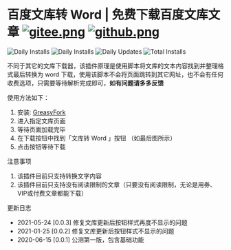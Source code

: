 # 百度文库转 Word | 免费下载百度文库文章 [![gitee.png](https://palerock.cn/api-provider/files/view?identity=L2FydGljbGUvaW1hZ2UvMjAyMDA2MjkxNTQyMTMwNzVXcWZyU2dTbC5wbmc=&w=20)](https://gitee.com/HGJing/everthing-hook/tree/master/src/plugins/wenku2word "Gitee")  [![github.png](https://palerock.cn/api-provider/files/view?identity=L2FydGljbGUvaW1hZ2UvMjAyMDA2MjkxNjU3NDkzMDkybWNLRXhHMi5wbmc=&w=20)](https://github.com/canguser/hooker-js/tree/master/src/plugins/wenku2word "Github")

![Daily Installs](https://palerock.cn/node-service/images/greasyfork/views-info/405373)
![Daily Installs](https://palerock.cn/node-service/images/greasyfork/stats/daily-installs/405373)
![Daily Updates](https://palerock.cn/node-service/images/greasyfork/stats/daily-updates/405373)
![Total Installs](https://palerock.cn/node-service/images/greasyfork/stats/total-installs/405373)

不同于其它的文库下载器，该插件原理是使用脚本将文库的文本内容找到并整理格式最后转换为 word 下载，使用该脚本不会将页面跳转到其它网址，也不会有任何收费选项，只需要等待解析完成即可，**如有问题请多多反馈**

使用方法如下：

1. 安装: [GreasyFork](https://greasyfork.org/scripts/405373)
2. 进入指定文库页面
3. 等待页面加载完毕
4. 在下载按钮中找到「文库转 Word 」按钮 （如最后图所示）
5. 点击按钮等待下载

注意事项

1. 该插件目前只支持转换文字内容
2. 该插件目前只支持没有阅读限制的文章（只要没有阅读限制，无论是用券、VIP或付费文章都能下载）

更新日志

- 2021-05-24 [0.0.3] 修复文库更新后按钮样式再度不显示的问题
- 2021-01-25 [0.0.2] 修复文库更新后按钮样式不显示的问题
- 2020-06-15 [0.0.1] 公测第一版，包含基础功能